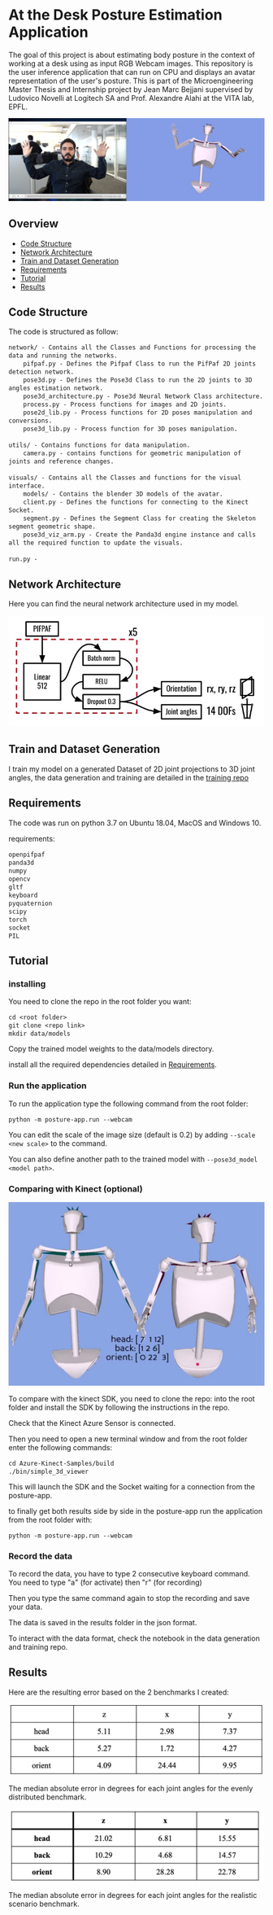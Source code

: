 # At the Desk Posture Estimation Application
 The goal of this project is about estimating body posture in the context of working at a desk using as input RGB Webcam 
 images. This repository is the user inference application that can run on CPU and displays an avatar representation of 
 the user's posture. This is part of the Microengineering Master Thesis and Internship project by Jean Marc Bejjani 
 supervised by Ludovico Novelli at Logitech SA and Prof. Alexandre Alahi at the VITA lab, EPFL.
 
![](images/image_0.jpg)

## Overview
- [Code Structure](#Code-Structure)
- [Network Architecture](#Network-Architecture)
- [Train and Dataset Generation](#Train-Dataset-Generation)
- [Requirements](#Requirements)
- [Tutorial](#tutorial)
- [Results](#Results)

## Code Structure
The code is structured as follow:

```
network/ - Contains all the Classes and Functions for processing the data and running the networks.
    pifpaf.py - Defines the Pifpaf Class to run the PifPaf 2D joints detection network.
    pose3d.py - Defines the Pose3d Class to run the 2D joints to 3D angles estimation network.
    pose3d_architecture.py - Pose3d Neural Network Class architecture.
    process.py - Process functions for images and 2D joints.
    pose2d_lib.py - Process functions for 2D poses manipulation and conversions.
    pose3d_lib.py - Process function for 3D poses manipulation.

utils/ - Contains functions for data manipulation.
    camera.py - contains functions for geometric manipulation of joints and reference changes.

visuals/ - Contains all the Classes and functions for the visual interface.
    models/ - Contains the blender 3D models of the avatar.
    client.py - Defines the functions for connecting to the Kinect Socket.
    segment.py - Defines the Segment Class for creating the Skeleton segment geometric shape.
    pose3d_viz_arm.py - Create the Panda3d engine instance and calls all the required function to update the visuals.

run.py - 
```
## Network Architecture

Here you can find the neural network architecture used in my model.

![](images/image_1.jpg)


## Train and Dataset Generation

I train my model on a generated Dataset of 2D joint projections to 3D joint angles, the data generation and training
are detailed in the [training repo](https://github.com/Parrotlife/pose3d-train)

## Requirements

The code was run on python 3.7 on Ubuntu 18.04, MacOS and Windows 10.

requirements:
```
openpifpaf
panda3d
numpy
opencv
gltf
keyboard
pyquaternion
scipy
torch
socket
PIL

```

## Tutorial

### installing

You need to clone the repo in the root folder you want:

```
cd <root folder>
git clone <repo link>
mkdir data/models
```
Copy the trained model weights to the data/models directory.

install all the required dependencies detailed in [Requirements](#Requirements).
    
### Run the application

To run the application type the following command from the root folder:
```
python -m posture-app.run --webcam
```
You can edit the scale of the image size (default is 0.2) by adding ```--scale <new scale>``` to the command.

You can also define another path to the trained model with ```--pose3d_model <model path>```.

### Comparing with Kinect (optional)

![](images/image_4.jpg)

To compare with the kinect SDK, you need to clone the repo: into the root folder and install the 
SDK by following the instructions in the repo.

Check that the Kinect Azure Sensor is connected.

Then you need to open a new terminal window and from the root folder enter the following commands:
```
cd Azure-Kinect-Samples/build
./bin/simple_3d_viewer
```
This will launch the SDK and the Socket waiting for a connection from the posture-app.

to finally get both results side by side in the posture-app run the application from the root folder with:
```
python -m posture-app.run --webcam
```


### Record the data

To record the data, you have to type 2 consecutive keyboard command. You need to type "a" (for activate) then "r" 
(for recording)

Then you type the same command again to stop the recording and save your data.

The data is saved in the results folder in the json format.

To interact with the data format, check the notebook in the data generation and training repo.

## Results

Here are the resulting error based on the 2 benchmarks I created:

![](images/image_2.jpg)

The median absolute error in degrees for each joint angles for the evenly distributed benchmark.

![](images/image_3.jpg)

The median absolute error in degrees for each joint angles for the realistic scenario benchmark.